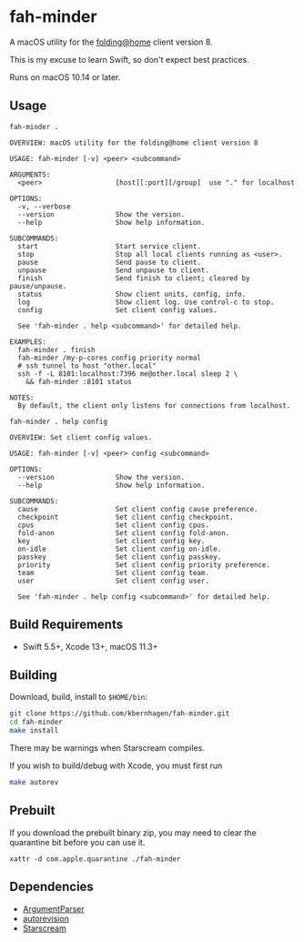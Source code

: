 # fah-minder

A macOS utility for the [folding@home](https://foldingathome.org) client version 8.

This is my excuse to learn Swift, so don't expect best practices.

Runs on macOS 10.14 or later.


## Usage

`fah-minder .`

```
OVERVIEW: macOS utility for the folding@home client version 8

USAGE: fah-minder [-v] <peer> <subcommand>

ARGUMENTS:
  <peer>                  [host][:port][/group]  use "." for localhost

OPTIONS:
  -v, --verbose
  --version               Show the version.
  --help                  Show help information.

SUBCOMMANDS:
  start                   Start service client.
  stop                    Stop all local clients running as <user>.
  pause                   Send pause to client.
  unpause                 Send unpause to client.
  finish                  Send finish to client; cleared by pause/unpause.
  status                  Show client units, config, info.
  log                     Show client log. Use control-c to stop.
  config                  Set client config values.

  See 'fah-minder . help <subcommand>' for detailed help.

EXAMPLES:
  fah-minder . finish
  fah-minder /my-p-cores config priority normal
  # ssh tunnel to host "other.local"
  ssh -f -L 8101:localhost:7396 me@other.local sleep 2 \
    && fah-minder :8101 status

NOTES:
  By default, the client only listens for connections from localhost.
```

`fah-minder . help config`

```
OVERVIEW: Set client config values.

USAGE: fah-minder [-v] <peer> config <subcommand>

OPTIONS:
  --version               Show the version.
  --help                  Show help information.

SUBCOMMANDS:
  cause                   Set client config cause preference.
  checkpoint              Set client config checkpoint.
  cpus                    Set client config cpus.
  fold-anon               Set client config fold-anon.
  key                     Set client config key.
  on-idle                 Set client config on-idle.
  passkey                 Set client config passkey.
  priority                Set client config priority preference.
  team                    Set client config team.
  user                    Set client config user.

  See 'fah-minder . help config <subcommand>' for detailed help.
```

## Build Requirements

- Swift 5.5+, Xcode 13+, macOS 11.3+


## Building

Download, build, install to `$HOME/bin`:

```bash
git clone https://github.com/kbernhagen/fah-minder.git
cd fah-minder
make install
```

There may be warnings when Starscream compiles.

If you wish to build/debug with Xcode, you must first run

```bash
make autorev
```


## Prebuilt

If you download the prebuilt binary zip, you may need to clear the
quarantine bit before you can use it.

    xattr -d com.apple.quarantine ./fah-minder 


## Dependencies

- [ArgumentParser](https://github.com/apple/swift-argument-parser)
- [autorevision](https://autorevision.github.io)
- [Starscream](https://github.com/daltoniam/Starscream)
